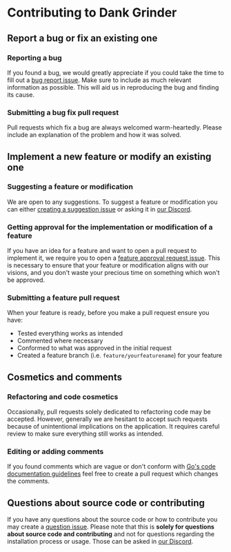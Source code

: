 # Contributing to Dank Grinder
## Report a bug or fix an existing one
### Reporting a bug
If you found a bug, we would greatly appreciate if you could take the time to fill out a [bug report issue](https://github.com/dankgrinder/dankgrinder/issues/new?assignees=&labels=bug&template=bug-report.md&title=). Make sure to include as much relevant information as possible. This will aid us in reproducing the bug and finding its cause. 
### Submitting a bug fix pull request
Pull requests which fix a bug are always welcomed warm-heartedly. Please include an explanation of the problem and how it was solved.

## Implement a new feature or modify an existing one
### Suggesting a feature or modification
We are open to any suggestions. To suggest a feature or modification you can either [creating a suggestion issue](https://github.com/dankgrinder/dankgrinder/issues/new?assignees=&labels=suggestion&template=suggestion.md&title=) or asking it in [our Discord](https://discord.gg/Fjzpq8YPSn).
### Getting approval for the implementation or modification of a feature
If you have an idea for a feature and want to open a pull request to implement it, we require you to open a [feature approval request issue](https://github.com/dankgrinder/dankgrinder/issues/new?assignees=&labels=feature&template=feature-approval-request.md&title=). This is necessary to ensure that your feature or modification aligns with our visions, and you don't waste your precious time on something which won't be approved.
### Submitting a feature pull request
When your feature is ready, before you make a pull request ensure you have:
* Tested everything works as intended
* Commented where necessary
* Conformed to what was approved in the initial request
* Created a feature branch (i.e. `feature/yourfeaturename`) for your feature

## Cosmetics and comments
### Refactoring and code cosmetics
Occasionally, pull requests solely dedicated to refactoring code may be accepted. However, generally we are hesitant to accept such requests because of unintentional implications on the application. It requires careful review to make sure everything still works as intended.
### Editing or adding comments
If you found comments which are vague or don't conform with [Go's code documentation guidelines](https://blog.golang.org/godoc) feel free to create a pull request which changes the comments.
## Questions about source code or contributing
If you have any questions about the source code or how to contribute you may create a [question issue](https://github.com/dankgrinder/dankgrinder/issues/new?assignees=&labels=question&template=question.md&title=). Please note that this is **solely for questions about source code and contributing** and not for questions regarding the installation process or usage. Those can be asked in [our Discord](https://discord.gg/Fjzpq8YPSn).
